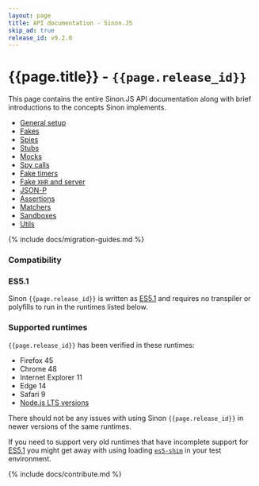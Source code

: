 ```yaml
---
layout: page
title: API documentation - Sinon.JS
skip_ad: true
release_id: v9.2.0
---
```


# {{page.title}} - `{{page.release_id}}`

This page contains the entire Sinon.JS API documentation along with brief introductions to the concepts Sinon implements.

- [General setup](./general-setup)
- [Fakes](./fakes)
- [Spies](./spies)
- [Stubs](./stubs)
- [Mocks](./mocks)
- [Spy calls](./spy-call)
- [Fake timers](./fake-timers)
- [Fake <code>XHR</code> and server](./fake-xhr-and-server)
- [JSON-P](./json-p)
- [Assertions](./assertions)
- [Matchers](./matchers)
- [Sandboxes](./sandbox)
- [Utils](./utils)

{% include docs/migration-guides.md %}

### Compatibility

### ES5.1

Sinon `{{page.release_id}}` is written as [ES5.1][es5] and requires no transpiler or polyfills to run in the runtimes listed below.

### Supported runtimes

`{{page.release_id}}` has been verified in these runtimes:

- Firefox 45
- Chrome 48
- Internet Explorer 11
- Edge 14
- Safari 9
- [Node.js LTS versions](https://github.com/nodejs/Release)

There should not be any issues with using Sinon `{{page.release_id}}` in newer versions of the same runtimes.

If you need to support very old runtimes that have incomplete support for [ES5.1][es5] you might get away with using loading [`es5-shim`][es5-shim] in your test environment.

{% include docs/contribute.md %}

[es5]: http://www.ecma-international.org/ecma-262/5.1/
[es5-shim]: https://github.com/es-shims/es5-shim
